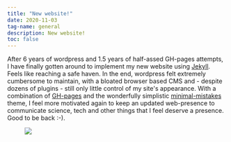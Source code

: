 ```yaml
---
title: "New website!"
date: 2020-11-03
tag-name: general
description: New website!
toc: false
---
```


After 6 years of wordpress and 1.5 years of half-assed GH-pages attempts, I have finally gotten around to implement my new website using [Jekyll](https://jekyllrb.com/). Feels like reaching a safe haven. In the end, wordpress felt extremely cumbersome to maintain, with a bloated browser based CMS and - despite dozens of plugins - still only little control of my site's appearance. With a combination of [GH-pages](https://pages.github.com/) and the wonderfully simplistic [minimal-mistakes](https://mmistakes.github.io/minimal-mistakes/) theme, I feel more motivated again to keep an updated web-presence to communicate science, tech and other things that I feel deserve a presence. Good to be back :-). 


<figure>
<img src="0__2016_05_24_time_12_45_14_382000_roi_00_canvas_v1.jpg.jpg">
</figure>
